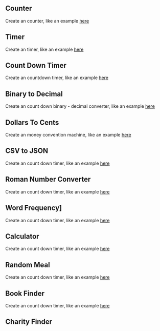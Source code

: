 ## Counter
Create an counter, like an example [here](https://prank-sonlh.netlify.app/counter/)

## Timer
Create an timer, like an example [here](https://prank-sonlh.netlify.app/timer/)

## Count Down Timer
Create an countdown timer, like an example [here](https://github.com/florinpop17/app-ideas/blob/master/Projects/1-Beginner/Countdown-Timer-App.md)

## Binary to Decimal
Create an count down binary - decimal converter, like an example [here](https://prank-sonlh.netlify.app/binary-to-decimal/)

## Dollars To Cents
Create an money convention machine, like an example [here](https://prank-sonlh.netlify.app/binary-to-decimal/)

## CSV to JSON 
Create an count down timer, like an example [here](https://prank-sonlh.netlify.app/binary-to-decimal/)
## Roman Number Converter
Create an count down timer, like an example [here](https://prank-sonlh.netlify.app/binary-to-decimal/)
## Word Frequency]
Create an count down timer, like an example [here](https://prank-sonlh.netlify.app/binary-to-decimal/)

## Calculator
Create an count down timer, like an example [here](https://prank-sonlh.netlify.app/binary-to-decimal/)
## Random Meal
Create an count down timer, like an example [here](https://prank-sonlh.netlify.app/binary-to-decimal/)
## Book Finder
Create an count down timer, like an example [here](https://prank-sonlh.netlify.app/binary-to-decimal/)
## Charity Finder